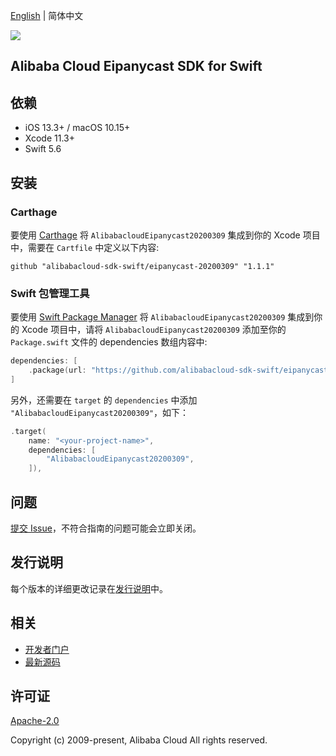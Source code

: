 [English](README.md) | 简体中文

![](https://aliyunsdk-pages.alicdn.com/icons/AlibabaCloud.svg)

## Alibaba Cloud Eipanycast SDK for Swift

## 依赖

- iOS 13.3+ / macOS 10.15+
- Xcode 11.3+
- Swift 5.6

## 安装

### Carthage

要使用 [Carthage](https://github.com/Carthage/Carthage) 将 `AlibabacloudEipanycast20200309` 集成到你的 Xcode 项目中，需要在 `Cartfile` 中定义以下内容:

```ogdl
github "alibabacloud-sdk-swift/eipanycast-20200309" "1.1.1"
```

### Swift 包管理工具

要使用 [Swift Package Manager](https://swift.org/package-manager/) 将 `AlibabacloudEipanycast20200309` 集成到你的 Xcode 项目中，请将 `AlibabacloudEipanycast20200309` 添加至你的 `Package.swift` 文件的 dependencies 数组内容中:

```swift
dependencies: [
    .package(url: "https://github.com/alibabacloud-sdk-swift/eipanycast-20200309.git", from: "1.1.1")
]
```

另外，还需要在 `target` 的 `dependencies` 中添加 `"AlibabacloudEipanycast20200309"`，如下：

```swift
.target(
    name: "<your-project-name>",
    dependencies: [
        "AlibabacloudEipanycast20200309",
    ]),
```

## 问题

[提交 Issue](https://github.com/alibabacloud-sdk-swift/eipanycast-20200309/issues/new)，不符合指南的问题可能会立即关闭。

## 发行说明

每个版本的详细更改记录在[发行说明](./ChangeLog.txt)中。

## 相关

* [开发者门户](https://next.api.aliyun.com/home)
* [最新源码](https://github.com/alibabacloud-sdk-swift/eipanycast-20200309)

## 许可证

[Apache-2.0](http://www.apache.org/licenses/LICENSE-2.0)

Copyright (c) 2009-present, Alibaba Cloud All rights reserved.
